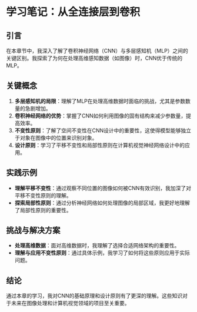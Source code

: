# 学习笔记：从全连接层到卷积

## 引言
在本章节中，我深入了解了卷积神经网络（CNN）与多层感知机（MLP）之间的关键区别。我探索了为何在处理高维感知数据（如图像）时，CNN优于传统的MLP。

## 关键概念
1. **多层感知机的局限**：理解了MLP在处理高维数据时面临的挑战，尤其是参数数量的急剧增加。
2. **卷积神经网络的优势**：掌握了CNN如何利用图像的固有结构来减少参数量，提高效率。
3. **不变性原则**：了解了空间不变性在CNN设计中的重要性，这使得模型能够独立于对象在图像中的位置来识别对象。
4. **设计原则**：学习了平移不变性和局部性原则在计算机视觉神经网络设计中的应用。

## 实践示例
- **理解平移不变性**：通过观察不同位置的图像如何被CNN有效识别，我加深了对平移不变性原则的理解。
- **探索局部性原则**：通过分析神经网络如何处理图像的局部区域，我更好地理解了局部性原则的重要性。

## 挑战与解决方案
- **处理高维数据**：面对高维数据时，我理解了选择合适网络架构的重要性。
- **理解与应用不变性原则**：通过具体示例，我学习了如何将这些原则应用于实际问题。

## 结论
通过本章的学习，我对CNN的基础原理和设计原则有了更深的理解。这些知识对于未来在图像处理和计算机视觉领域的项目至关重要。